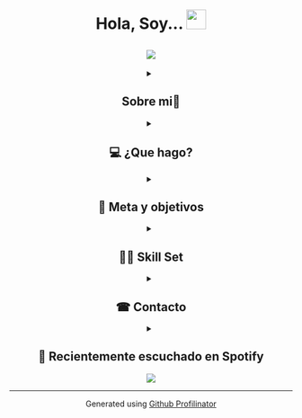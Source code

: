 
<h1 align="center"><b>Hola, Soy... </b><img src="https://media.giphy.com/media/hvRJCLFzcasrR4ia7z/giphy.gif" width="35"></h1>

<h2 align="center">
  <a href="https://github.com/DenverCoder1/readme-typing-svg"><img src="https://readme-typing-svg.herokuapp.com?font=Time+New+Roman&color=cyan&size=25&center=true&vCenter=true&width=600&height=100&lines=Fabiana+Heredia;Fullstack+Developer;Una+persona+en+aprendizaje+continuo;Amante+de+los+gatos"></a>
</h2>
<details align="center">
<summary><h2> Sobre mi🙋‍</h2></summary>
<div>
  <samp>
    <h3>Mi nombre es Fabiana Heredia, soy de Argentina y soy Desarrolladora Fullstack 👩‍💻</h3>
    <h3>Mi primer contacto con el mundo de la programación fue en el año 2020 y lo que más me gusta de él es la cantidad inimaginable de cosas que se pueden hacer 🤯</h3>
    <h3>Estudié programación 2 años en la universidad y luego en agosto de 2022 ingresé a la carrera Fullstack Developer en el Bootcamp de Henry</h3>
  </samp>
</div>
</details>
<details align="center">
<summary><h2>💻 ¿Que hago?</h2></summary>
<div>
  <samp>
    <h3>En enero de éste año me gradué del Bootcap y actualmente estoy realizando proyectos personales, el más grande es crear mi propia pagina de e-commerce pero también estoy en búsqueda de trabajo, con ganas de dar lo mejor de mi, de seguir aprendiendo y de poder ayudar con mis conocimientos a quien lo necesite.</h3>
  </samp>
</div>
</details>
<details align="center">
<summary><h2>🎯 Meta y objetivos</h2></summary>
<div>
  <samp>
    <h3>Mi meta (largo plazo) es crear o ser una parte importante en algún proyecto que ayude significativamente en la vida de las personas ❤</h3>
    <h3>Mi objetivo actual (corto plazo) es conseguir trabajo y ahorrar mucho para poder independizarme 🏠</h3>
  </samp>
</div>
</details>
</details>
<details align="center">
<summary><h2>👨‍💻 Skill Set</h2></summary>
<div>
  <samp>
    <h3>Lenguajes: JavaScript, C# Java</h3>
    <h3>Frontend: React, Redux, Bootstrap, Tailwind, Chakra UI (aprendiendo)</h3>
    <h3>Backend: Express, Sequelize</h3>
    <h3>Herramientas y conocimientos: SCRUM, POO, Github, Visual Studio, Visual Studio Code</h3>
  </samp>
</div>
</details>
<details align="center">
<summary><h2>☎ Contacto</h2></summary>
<div align="center">
<a href="https://github.com/herediafabi" target="_blank">
<img src=https://img.shields.io/badge/github-%2324292e.svg?&style=for-the-badge&logo=github&logoColor=white alt=github style="margin-bottom: 5px;" />
</a>
<a href="https://www.linkedin.com/in/fabiana-abril-heredia-34127a1a5/" target="_blank">
<img src=https://img.shields.io/badge/linkedin-%231E77B5.svg?&style=for-the-badge&logo=linkedin&logoColor=white alt=linkedin style="margin-bottom: 5px;" />
</a>
Email: fabrilheredia@gmail.com
</details>
<details align="center">
<summary><h2>🎵 Recientemente escuchado en Spotify</summary>
<div>
  <div align="center">
    <img src="https://spotify-github-profile.vercel.app/api/view?uid=kspqcy3djtpf10ag5618dg0hp&cover_image=true&theme=default&show_offline=false&background_color=121212" /></div>  
</div>
</details>

<div align="center">
<img src="https://komarev.com/ghpvc/?username=herediafabi&&style=flat-square" align="center" />
</div>  
 
----
<div align="center">Generated using <a href="https://profilinator.rishav.dev/" target="_blank">Github Profilinator</a></div>
<!--
**HerediaFabi/HerediaFabi** is a ✨ _special_ ✨ repository because its `README.md` (this file) appears on your GitHub profile.

Here are some ideas to get you started:

- 🔭 I’m currently working on ...
- 🌱 I’m currently learning ...
- 👯 I’m looking to collaborate on ...
- 🤔 I’m looking for help with ...
- 💬 Ask me about ...
- 📫 How to reach me: ...
- 😄 Pronouns: ...
- ⚡ Fun fact: ...
-->
